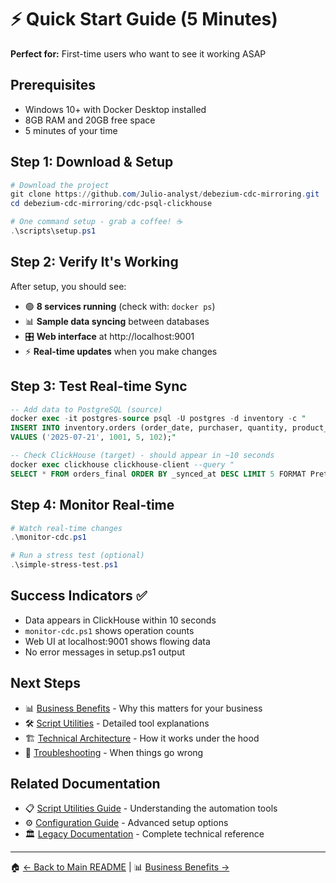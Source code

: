# ⚡ Quick Start Guide (5 Minutes)

**Perfect for:** First-time users who want to see it working ASAP

## Prerequisites
- Windows 10+ with Docker Desktop installed
- 8GB RAM and 20GB free space
- 5 minutes of your time

## Step 1: Download & Setup
```powershell
# Download the project
git clone https://github.com/Julio-analyst/debezium-cdc-mirroring.git
cd debezium-cdc-mirroring/cdc-psql-clickhouse

# One command setup - grab a coffee! ☕
.\scripts\setup.ps1
```

## Step 2: Verify It's Working

After setup, you should see:
- 🟢 **8 services running** (check with: `docker ps`)
- 📊 **Sample data syncing** between databases  
- 🎛️ **Web interface** at http://localhost:9001
- ⚡ **Real-time updates** when you make changes

## Step 3: Test Real-time Sync

```sql
-- Add data to PostgreSQL (source)
docker exec -it postgres-source psql -U postgres -d inventory -c "
INSERT INTO inventory.orders (order_date, purchaser, quantity, product_id) 
VALUES ('2025-07-21', 1001, 5, 102);"

-- Check ClickHouse (target) - should appear in ~10 seconds
docker exec clickhouse clickhouse-client --query "
SELECT * FROM orders_final ORDER BY _synced_at DESC LIMIT 5 FORMAT PrettyCompact"
```

## Step 4: Monitor Real-time
```powershell
# Watch real-time changes
.\monitor-cdc.ps1

# Run a stress test (optional)
.\simple-stress-test.ps1
```

## Success Indicators ✅
- Data appears in ClickHouse within 10 seconds
- `monitor-cdc.ps1` shows operation counts
- Web UI at localhost:9001 shows flowing data
- No error messages in setup.ps1 output

## Next Steps
- 📊 [Business Benefits](BUSINESS-BENEFITS.md) - Why this matters for your business
- 🛠️ [Script Utilities](SCRIPT-UTILITIES.md) - Detailed tool explanations
- 🏗️ [Technical Architecture](ARCHITECTURE.md) - How it works under the hood
- 🔧 [Troubleshooting](TROUBLESHOOTING.md) - When things go wrong

## Related Documentation
- 📋 [Script Utilities Guide](SCRIPT-UTILITIES.md) - Understanding the automation tools
- ⚙️ [Configuration Guide](CONFIGURATION.md) - Advanced setup options
- 🏛️ [Legacy Documentation](../README-LEGACY.md) - Complete technical reference

---
🏠 [← Back to Main README](../README.md) | 📊 [Business Benefits →](BUSINESS-BENEFITS.md)
